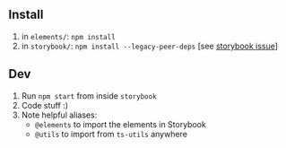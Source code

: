 ## Install

1. in `elements/`: `npm install`
2. in `storybook/`: `npm install --legacy-peer-deps` [see [storybook issue](https://github.com/storybookjs/storybook/issues/12983)]

## Dev

1. Run `npm start` from inside `storybook`
2. Code stuff :)
3. Note helpful aliases:
    - `@elements` to import the elements in Storybook
    - `@utils` to import from `ts-utils` anywhere

